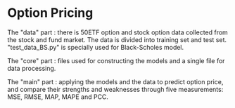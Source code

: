# Option Pricing 

The "data" part : there is 50ETF option and stock option data collected from the stock and fund market. The data is divided into training set and test set. "test_data_BS.py" is specially used for Black-Scholes model. 

The "core" part : files used for constructing the models and a single file for data processing.

The "main" part : applying the models and the data to predict option price, and compare their strengths and weaknesses through five measurements: MSE, RMSE, MAP, MAPE and PCC.
